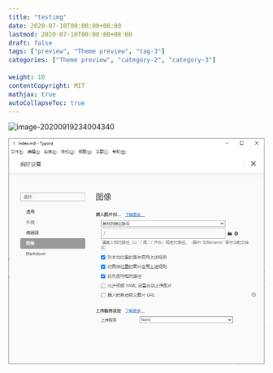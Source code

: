 ```yaml
---
title: "testimg"
date: 2020-07-10T00:00:00+08:00
lastmod: 2020-07-10T00:00:00+08:00
draft: false
tags: ["preview", "Theme preview", "tag-3"]
categories: ["Theme preview", "category-2", "category-3"]

weight: 10
contentCopyright: MIT
mathjax: true
autoCollapseToc: true
---
```






![image-20200919234004340](/image-20200919234004340.png)

![image-20200919235105954](image-20200919235105954.png)